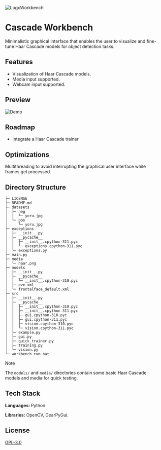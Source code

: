 
![LogoWorkbench](https://github.com/VargasCardona/Computer-Vision-Workbench/assets/142677238/6e32dd0a-1428-49ad-a68a-918eeb6b5678)

# Cascade Workbench

Minimalistic graphical interface that enables the user to visualize and fine-tune Haar Cascade models for object detection tasks. 

## Features

- Visualization of Haar Cascade models.
- Media input supported.
- Webcam input supported.


## Preview

![Demo](https://github.com/VargasCardona/Computer-Vision-Workbench/assets/142677238/81309cb5-e418-4ff9-a6b8-4f04760441f1)


## Roadmap

- Integrate a Haar Cascade trainer


## Optimizations

Multithreading to avoid interrupting the graphical user interface while frames get processed.

## Directory Structure

```
├─ LICENSE
├─ README.md
├─ datasets
│  ├─ neg
│  │  └─ yoru.jpg
│  └─ pos
│     └─ yoru.jpg
├─ exceptions
│  ├─ __init__.py
│  ├─ __pycache__
│  │  ├─ __init__.cpython-311.pyc
│  │  └─ exceptions.cpython-311.pyc
│  └─ exceptions.py
├─ main.py
├─ media
│  └─ haar.png
├─ models
│  ├─ __init__.py
│  ├─ __pycache__
│  │  └─ __init__.cpython-310.pyc
│  ├─ eve.xml
│  └─ frontalface_default.xml
├─ src
│  ├─ __init__.py
│  ├─ __pycache__
│  │  ├─ __init__.cpython-310.pyc
│  │  ├─ __init__.cpython-311.pyc
│  │  ├─ gui.cpython-310.pyc
│  │  ├─ gui.cpython-311.pyc
│  │  ├─ vision.cpython-310.pyc
│  │  └─ vision.cpython-311.pyc
│  ├─ example.py
│  ├─ gui.py
│  ├─ quick_trainer.py
│  ├─ training.py
│  └─ vision.py
└─ workbench_run.bat
```
> [!NOTE]  
> The `models/` and `media/` directories contain some basic Haar Cascade models and media for quick testing.

## Tech Stack

**Languages:** Python

**Libraries:** OpenCV, DearPyGui.


## License

[GPL-3.0](https://www.gnu.org/licenses/)

